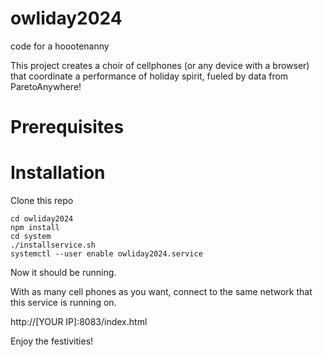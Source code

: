 # owliday2024
code for a hoootenanny

This project creates a choir of cellphones (or any device with a browser) that coordinate a performance of holiday spirit, fueled by data from ParetoAnywhere!


# Prerequisites

# Installation

Clone this repo

```
cd owliday2024
npm install
cd system
./installservice.sh
systemctl --user enable owliday2024.service 
```

Now it should be running.

With as many cell phones as you want, connect to the same network that this service is running on.

http://[YOUR IP]:8083/index.html

Enjoy the festivities!
